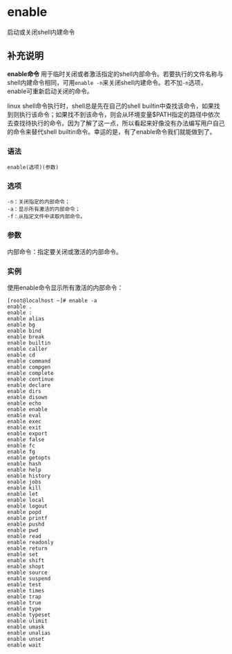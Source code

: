 enable
===

启动或关闭shell内建命令

## 补充说明

**enable命令** 用于临时关闭或者激活指定的shell内部命令。若要执行的文件名称与shell内建命令相同，可用`enable -n`来关闭shell内建命令。若不加`-n`选项，enable可重新启动关闭的命令。

linux shell命令执行时，shell总是先在自己的shell builtin中查找该命令，如果找到则执行该命令；如果找不到该命令，则会从环境变量$PATH指定的路径中依次去查找待执行的命令。因为了解了这一点，所以看起来好像没有办法编写用户自己的命令来替代shell builtin命令。幸运的是，有了enable命令我们就能做到了。

### 语法  

```
enable(选项)(参数)
```

### 选项  

```
-n：关闭指定的内部命令；
-a：显示所有激活的内部命令；
-f：从指定文件中读取内部命令。
```

### 参数  

内部命令：指定要关闭或激活的内部命令。

### 实例  

使用enable命令显示所有激活的内部命令：

```
[root@localhost ~]# enable -a
enable .
enable :
enable alias
enable bg
enable bind
enable break
enable builtin
enable caller
enable cd
enable command
enable compgen
enable complete
enable continue
enable declare
enable dirs
enable disown
enable echo
enable enable
enable eval
enable exec
enable exit
enable export
enable false
enable fc
enable fg
enable getopts
enable hash
enable help
enable history
enable jobs
enable kill
enable let
enable local
enable logout
enable popd
enable printf
enable pushd
enable pwd
enable read
enable readonly
enable return
enable set
enable shift
enable shopt
enable source
enable suspend
enable test
enable times
enable trap
enable true
enable type
enable typeset
enable ulimit
enable umask
enable unalias
enable unset
enable wait
```


<!-- Linux命令行搜索引擎：https://jaywcjlove.github.io/linux-command/ -->